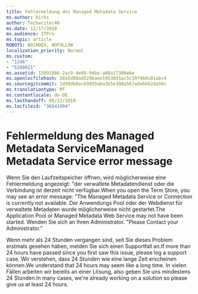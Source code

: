 ```yaml
---
title: Fehlermeldung des Managed Metadata Service
ms.author: kirks
author: Techwriter40
ms.date: 12/17/2018
ms.audience: ITPro
ms.topic: article
ROBOTS: NOINDEX, NOFOLLOW
localization_priority: Normal
ms.custom:
- "1246"
- "5200021"
ms.assetid: 15091086-2ac9-4e99-94be-a08a17386e6e
ms.openlocfilehash: 58a5d88ad529baee19538d1ac5c1974b0c01abc4
ms.sourcegitcommit: 1d98db8acb9959aba3b5e308a567ade6b62da56c
ms.translationtype: MT
ms.contentlocale: de-DE
ms.lasthandoff: 08/22/2019
ms.locfileid: "36541994"
---
```

# <a name="managed-metadata-service-error-message"></a><span data-ttu-id="18c31-102">Fehlermeldung des Managed Metadata Service</span><span class="sxs-lookup"><span data-stu-id="18c31-102">Managed Metadata Service error message</span></span>

<span data-ttu-id="18c31-103">Wenn Sie den Laufzeitspeicher öffnen, wird möglicherweise eine Fehlermeldung angezeigt: "der verwaltete Metadatendienst oder die Verbindung ist derzeit nicht verfügbar.</span><span class="sxs-lookup"><span data-stu-id="18c31-103">When you open the Term Store, you may see an error message: "The Managed Metadata Service or Connection is currently not available.</span></span> <span data-ttu-id="18c31-104">Der Anwendungs Pool oder der Webdienst für verwaltete Metadaten wurde möglicherweise nicht gestartet.</span><span class="sxs-lookup"><span data-stu-id="18c31-104">The Application Pool or Managed Metadata Web Service may not have been started.</span></span> <span data-ttu-id="18c31-105">Wenden Sie sich an Ihren Administrator. "</span><span class="sxs-lookup"><span data-stu-id="18c31-105">Please Contact your Administrator."</span></span>
  
<span data-ttu-id="18c31-106">Wenn mehr als 24 Stunden vergangen sind, seit Sie dieses Problem erstmals gesehen haben, melden Sie sich einen Supportfall an.</span><span class="sxs-lookup"><span data-stu-id="18c31-106">If more than 24 hours have passed since you first saw this issue, please log a support case.</span></span> <span data-ttu-id="18c31-107">Wir verstehen, dass 24 Stunden wie eine lange Zeit erscheinen können.</span><span class="sxs-lookup"><span data-stu-id="18c31-107">We understand that 24 hours may seem like a long time.</span></span> <span data-ttu-id="18c31-108">In vielen Fällen arbeiten wir bereits an einer Lösung, also geben Sie uns mindestens 24 Stunden.</span><span class="sxs-lookup"><span data-stu-id="18c31-108">In many cases, we're already working on a solution so please give us at least 24 hours.</span></span>
  